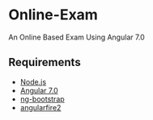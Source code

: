 # Online-Exam
An Online Based Exam Using Angular 7.0

## Requirements
* [Node.js](https://nodejs.org/en/)
* [Angular 7.0](https://angular.io/)
* [ng-bootstrap](https://ng-bootstrap.github.io/#/home)
* [angularfire2](https://github.com/angular/angularfire)
